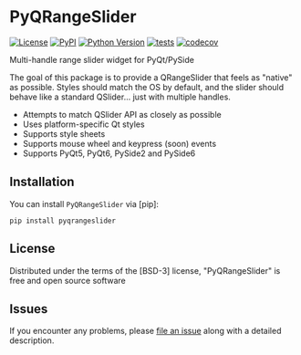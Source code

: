 # PyQRangeSlider

[![License](https://img.shields.io/pypi/l/PyQRangeSlider.svg?color=green)](https://github.com/tlambert03/PyQRangeSlider/raw/master/LICENSE)
[![PyPI](https://img.shields.io/pypi/v/PyQRangeSlider.svg?color=green)](https://pypi.org/project/PyQRangeSlider)
[![Python Version](https://img.shields.io/pypi/pyversions/PyQRangeSlider.svg?color=green)](https://python.org)
[![tests](https://github.com/tlambert03/PyQRangeSlider/workflows/tests/badge.svg)](https://github.com/tlambert03/PyQRangeSlider/actions)
[![codecov](https://codecov.io/gh/tlambert03/PyQRangeSlider/branch/master/graph/badge.svg)](https://codecov.io/gh/tlambert03/PyQRangeSlider)

Multi-handle range slider widget for PyQt/PySide

The goal of this package is to provide a QRangeSlider that feels as "native"
as possible.  Styles should match the OS by default, and the slider should
behave like a standard QSlider... just with multiple handles.

- Attempts to match QSlider API as closely as possible
- Uses platform-specific Qt styles
- Supports style sheets
- Supports mouse wheel and keypress (soon) events
- Supports PyQt5, PyQt6, PySide2 and PySide6


## Installation

You can install `PyQRangeSlider` via [pip]:

    pip install pyqrangeslider

## License

Distributed under the terms of the [BSD-3] license,
"PyQRangeSlider" is free and open source software

## Issues

If you encounter any problems, please [file an issue] along with a detailed description.


[file an issue]: https://github.com/tlambert03/PyQRangeSlider/issues
